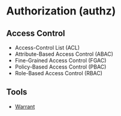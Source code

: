 # Authorization (authz)

## Access Control

- Access-Control List (ACL)
- Attribute-Based Access Control (ABAC)
- Fine-Grained Access Control (FGAC)
- Policy-Based Access Control (PBAC)
- Role-Based Access Control (RBAC)

## Tools

- [Warrant](/warrant.md)
